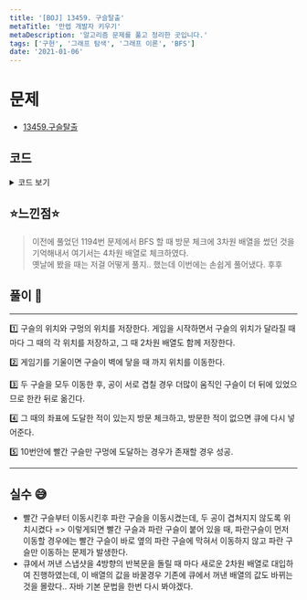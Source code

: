 ```yaml
---
title: '[BOJ] 13459. 구슬탈출'
metaTitle: '만렙 개발자 키우기'
metaDescription: '알고리즘 문제를 풀고 정리한 곳입니다.'
tags: ['구현', '그래프 탐색', '그래프 이론', 'BFS']
date: '2021-01-06'
---
```



# 문제

- [13459.구슬탈출](https://www.acmicpc.net/problem/13459)

## 코드

<details><summary> 코드 보기 </summary>

```java
import java.io.BufferedReader;
import java.io.IOException;
import java.io.InputStreamReader;
import java.util.LinkedList;
import java.util.Queue;
import java.util.StringTokenizer;

class Snap{
    int rx, ry, bx, by;
    char shot[][];

    public Snap(int rx, int ry, int bx, int by, char snapshot[][]){
        this.rx = rx; this.ry = ry;
        this.bx = bx; this.by = by;
        shot = new char[snapshot.length][snapshot[0].length];
        for (int i = 0; i < snapshot.length; i++) {
            for (int j = 0; j < snapshot[0].length; j++) {
                shot[i][j] = snapshot[i][j];
            }
        }
    }
}

public class Q13459 {
    static int n, m, dx[] = {-1, 0, 1, 0}, dy[] = {0, 1, 0, -1};
    static Snap start;
    static boolean visited[][][][] = new boolean[10][10][10][10];

    public static void main(String[] args) throws IOException {
        init();
        System.out.println(solution());
    }

    private static int solution() {
        int count = 0;
        Queue<Snap> q = new LinkedList<>();
        q.offer(start);
        visited[start.rx][start.ry][start.bx][start.by] = true;
        while(!q.isEmpty()){
            int size = q.size();
            count += 1;
            for (int round = 0; round < size; round++) {
                Snap here = q.poll();
                for (int i = 0; i < 4; i++) {
                    boolean rflag = false, bflag = false;
                    char snapshot[][] = here.shot;
                    // red bead -> go in hole
                    int rnx = here.rx + dx[i], rny = here.ry + dy[i];
                    // blue bead -> can't go in hole
                    int bnx = here.bx + dx[i], bny = here.by + dy[i];
                    int rmove = 1, bmove = 1;
                    // red bead move
                    while (snapshot[rnx][rny] != '#') {
                        if (snapshot[rnx][rny] == 'O') {
                            rflag = true;
                            break;
                        }
                        rmove += 1;
                        rnx += dx[i]; rny += dy[i];
                    }
                    if (!rflag) {
                        rnx -= dx[i]; rny -= dy[i];
                    }

                    // blue bead move
                    while (snapshot[bnx][bny] != '#') {
                        if (snapshot[bnx][bny] == 'O') {
                            bflag = true;
                            break;
                        }
                        bmove += 1;
                        bnx += dx[i]; bny += dy[i];
                    }
                    if(bflag) continue;
                    bnx -= dx[i];
                    bny -= dy[i];

                    // 빨간색만 구멍에 빠졌으면 게임 끝
                    if (rflag) {
                        if (count <= 10) return 1;
                        else return 0;
                    }
                    // 빨간색 구슬과 파란색 구슬이 같은 위치일 경우 위치 조정
                    if(rnx == bnx && rny == bny){
                        if(rmove > bmove){ // 더 많이 이동 = 더 뒤에 있었다.
                            rnx -= dx[i];
                            rny -= dy[i];
                        }
                        else{
                            bnx -= dx[i];
                            bny -= dy[i];
                        }
                    }
                    if (visited[rnx][rny][bnx][bny]) continue;
                    snapshot[here.rx][here.ry] = '.';
                    snapshot[here.bx][here.by] = '.';
                    snapshot[rnx][rny] = 'R';
                    snapshot[bnx][bny] = 'B';

                    visited[rnx][rny][bnx][bny] = true;
                    q.offer(new Snap(rnx, rny, bnx, bny, snapshot));
                    snapshot[rnx][rny] = '.';
                    snapshot[bnx][bny] = '.';
                }
            }
        }
        return 0;
    }

    private static void init() throws IOException {
        BufferedReader br = new BufferedReader(new InputStreamReader(System.in));
        StringTokenizer st = new StringTokenizer(br.readLine());
        n = Integer.parseInt(st.nextToken());
        m = Integer.parseInt(st.nextToken());
        char board[][] = new char[n][m];

        int rx = 0, ry = 0, bx = 0, by = 0;
        for (int i = 0; i < n; i++) {
            String line = br.readLine();
            for (int j = 0; j < m; j++) {
                // board initialize
                board[i][j] = line.charAt(j);
                if(board[i][j] == 'R') {
                    rx = i; ry = j;
                }
                else if(board[i][j] == 'B') {
                    bx = i ; by = j;
                }
                // visited initialize
                for (int k = 0; k < n; k++)
                    for (int l = 0; l < m; l++)
                        visited[i][j][k][l] = false;
            }
        }
        start = new Snap(rx, ry, bx, by, board);
    }
}
```

</details>

## ⭐️느낀점⭐️

> 이전에 풀었던 1194번 문제에서 BFS 할 때 방문 체크에 3차원 배열을 썼던 것을 기억해내서 여기서는 4차원 배열로 체크하였다. <br/>
> 옛날에 봤을 때는 저걸 어떻게 풀지.. 했는데 이번에는 손쉽게 풀어냈다. 후후

## 풀이 📣

<hr/>
1️⃣ 구슬의 위치와 구멍의 위치를 저장한다. 게임을 시작하면서 구슬의 위치가 달라질 때 마다 그 때의 각 위치를 저장하고, 그 때 2차원 배열도 함께 저장한다. <br/>

2️⃣ 게임기를 기울이면 구슬이 벽에 닿을 때 까지 위치를 이동한다. <br/>

3️⃣ 두 구슬을 모두 이동한 후, 공이 서로 겹칠 경우 더많이 움직인 구슬이 더 뒤에 있었으므로 한칸 뒤로 옮긴다. <br/>

4️⃣ 그 때의 좌표에 도달한 적이 있는지 방문 체크하고, 방문한 적이 없으면 큐에 다시 넣어준다. <br/>

5️⃣ 10번안에 빨간 구슬만 구멍에 도달하는 경우가 존재할 경우 성공.

<hr/>

## 실수 😅

- 빨간 구슬부터 이동시킨후 파란 구슬을 이동시켰는데, 두 공이 겹쳐지지 않도록 위치시켰다 => 이렇게되면 빨간 구슬과 파란 구슬이 붙어 있을 때, 파란구슬이 먼저 이동할 경우에는 빨간 구슬이 바로 옆의 파란 구슬에 막혀서 이동하지 않고 파란 구슬만 이동하는 문제가 발생한다.
- 큐에서 꺼낸 스냅샷을 4방향의 반복문을 돌릴 때 마다 새로운 2차원 배열로 대입하여 진행하였는데, 이 배열의 값을 바꿀경우 기존에 큐에서 꺼낸 배열의 값도 바뀌는 것을 몰랐다.. 자바 기본 문법을 한번 다시 봐야겠다.
